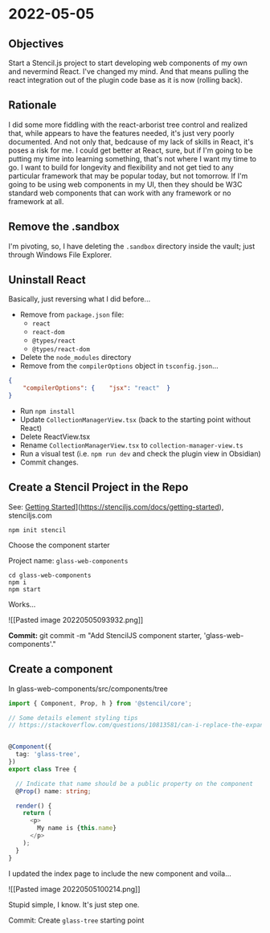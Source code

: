 # 2022-05-05

## Objectives

Start a Stencil.js project to start developing web components of my own and nevermind React. I've changed my mind. And that means pulling the react integration out of the plugin code base as it is now (rolling back).

## Rationale

I did some more fiddling with the react-arborist tree control and realized that, while appears to have the features needed, it's just very poorly documented. And not only that, bedcause of my lack of skills in React, it's poses a risk for me. I could get better at React, sure, but if I'm going to be putting my time into learning something, that's not where I want my time to go. I want to build for longevity and flexibility and not get tied to any particular framework that may be popular today, but not tomorrow. If I'm going to be using web components in my UI, then they should be W3C standard web components that can work with any framework or no framework at all.

## Remove the .sandbox

I'm pivoting, so, I have deleting the `.sandbox` directory inside the vault; just through Windows File Explorer.

## Uninstall React

Basically, just reversing what I did before...

- Remove from `package.json` file:
	- `react`
	- `react-dom`
	- `@types/react`
	- `@types/react-dom`
- Delete the `node_modules` directory
- Remove from the `compilerOptions` object in `tsconfig.json`...
```json
{
	"compilerOptions": {    "jsx": "react"  }
}
```
- Run `npm install`
- Update `CollectionManagerView.tsx` (back to the starting point without React)
- Delete ReactView.tsx
- Rename `CollectionManagerView.tsx` to `collection-manager-view.ts`
- Run a visual test (i.e. `npm run dev` and check the plugin view in Obsidian)
- Commit changes.

## Create a Stencil Project in the Repo

See: [Getting Started](https://stenciljs.com/docs/getting-started)](https://stenciljs.com/docs/getting-started), stenciljs.com

`npm init stencil`

Choose the component starter

Project name: `glass-web-components`

```
cd glass-web-components
npm i
npm start
```

Works...

![[Pasted image 20220505093932.png]]

**Commit:** git commit -m "Add StencilJS component starter, 'glass-web-components'."

## Create a component

In glass-web-components/src/components/tree

```ts
import { Component, Prop, h } from '@stencil/core';

// Some details element styling tips
// https://stackoverflow.com/questions/10813581/can-i-replace-the-expand-icon-of-the-details-element


@Component({
  tag: 'glass-tree',
})
export class Tree {

  // Indicate that name should be a public property on the component
  @Prop() name: string;

  render() {
    return (
      <p>
        My name is {this.name}
      </p>
    );
  }
}
```

I updated the index page to include the new component and voila...

![[Pasted image 20220505100214.png]]

Stupid simple, I know. It's just step one.

Commit: Create `glass-tree` starting point
